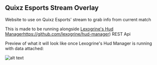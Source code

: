 ## Quixz Esports Stream Overlay
Website to use on Quixz Esports' stream to grab info from current match

This is made to be running alongside [Lexogrine's Hud Manager](https://www.google.com)https://github.com/lexogrine/hud-manager) REST Api

Preview of what it will look like once Lexogrine's Hud Manager is running with data attached:

![alt text](https://imgur.com/kt370ot.png)
